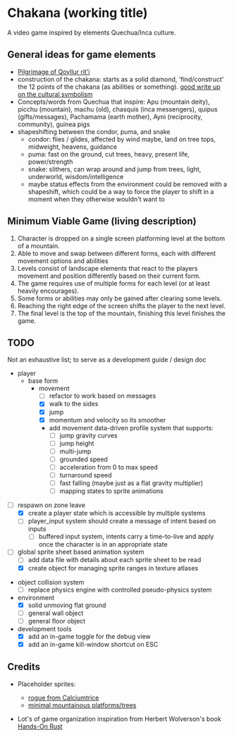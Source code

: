 # Chakana (working title)

A video game inspired by elements Quechua/Inca culture.

## General ideas for game elements

- [Pilgrimage of Qoyllur rit'i](https://pumadventuresperu.com/pilgrimage-to-qoyllur-riti-in-cusco-peru/)
- construction of the chakana: starts as a solid diamond, 'find/construct' the 12 points of the chakana (as abilities or something). [good write up on the cultural symbolism](https://eaglecondoralliance.com/2021/02/13/andean-wisdom-the-chakana/#:~:text=Its%20shape%20is%20that%20of,pyramid%20lying%20on%20the%20ground.)
- Concepts/words from Quechua that inspire: Apu (mountain deity), picchu (mountain), machu (old), chasquis (inca messengers), quipus (gifts/messages), Pachamama (earth mother), Ayni (reciprocity, community), guinea pigs
- shapeshifting between the condor, puma, and snake
  - condor: flies / glides, affected by wind maybe, land on tree tops, midweight, heavens, guidance
  - puma: fast on the ground, cut trees, heavy, present life, power/strength
  - snake: slithers, can wrap around and jump from trees, light, underworld, wisdom/intelligence
  - maybe status effects from the environment could be removed with a shapeshift, which could be a way to force the player to shift in a moment when they otherwise wouldn't want to

## Minimum Viable Game (living description)

1. Character is dropped on a single screen platforming level at the bottom of a mountain.
2. Able to move and swap between different forms, each with different movement options and abilities
3. Levels consist of landscape elements that react to the players movement and position differently based on their current form.
4. The game requires use of multiple forms for each level (or at least heavily encourages).
5. Some forms or abilities may only be gained after clearing some levels.
6. Reaching the right edge of the screen shifts the player to the next level.
7. The final level is the top of the mountain, finishing this level finishes the game.

## TODO

Not an exhaustive list; to serve as a development guide / design doc

- player
  - base form
    - movement
      - [ ] refactor to work based on messages
      - [x] walk to the sides
      - [x] jump
      - [x] momentum and velocity so its smoother
      - add movement data-driven profile system that supports:
        - [ ] jump gravity curves
        - [ ] jump height
        - [ ] multi-jump
        - [ ] grounded speed
        - [ ] acceleration from 0 to max speed
        - [ ] turnaround speed
        - [ ] fast falling (maybe just as a flat gravity multiplier)
        - [ ] mapping states to sprite animations
- [ ] respawn on zone leave
  - [x] create a player state which is accessible by multiple systems
  - [ ] player_input system should create a message of intent based on inputs
    - [ ] buffered input system, intents carry a time-to-live and apply once the character is in an appropriate state
- [ ] global sprite sheet based animation system
  - [ ] add data file with details about each sprite sheet to be read
  - [x] create object for managing sprite ranges in texture atlases
- object collision system
  - [ ] replace physics engine with controlled pseudo-physics system
- environment
  - [x] solid unmoving flat ground
  - [ ] general wall object
  - [ ] general floor object
- development tools
  - [x] add an in-game toggle for the debug view
  - [x] add an in-game kill-window shortcut on ESC

## Credits

- Placeholder sprites:

  - [rogue from Calciumtrice](https://opengameart.org/content/animated-rogue)
  - [minimal mountainous platforms/trees](https://opengameart.org/content/minimal-2d-platformer-art-with-customisable-tress)

- Lot's of game organization inspiration from Herbert Wolverson's book [Hands-On Rust](https://hands-on-rust.com/about/)

